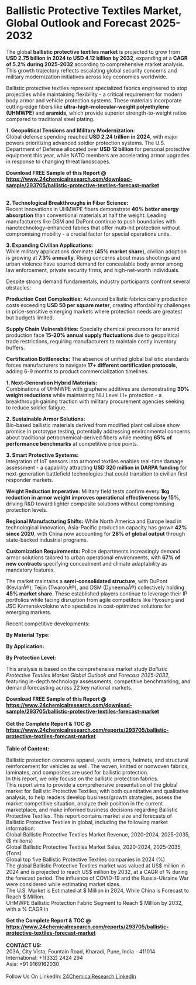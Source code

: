 <h1>Ballistic Protective Textiles Market, Global Outlook and Forecast 2025-2032</h1><p>The global <strong>ballistic protective textiles market</strong> is projected to grow from <strong>USD 2.75 billion in 2024 to USD 4.12 billion by 2032</strong>, expanding at a <strong>CAGR of 5.2% during 2025-2032</strong> according to comprehensive market analysis. This growth trajectory reflects escalating global security concerns and military modernization initiatives across key economies worldwide.</p><p>Ballistic protective textiles represent specialized fabrics engineered to stop projectiles while maintaining flexibility - a critical requirement for modern body armor and vehicle protection systems. These materials incorporate cutting-edge fibers like <strong>ultra-high-molecular-weight polyethylene (UHMWPE)</strong> and <strong>aramids</strong>, which provide superior strength-to-weight ratios compared to traditional steel plating.</p><p><strong>1. Geopolitical Tensions and Military Modernization:</strong><br>
Global defense spending reached <strong>USD 2.24 trillion in 2024</strong>, with major powers prioritizing advanced soldier protection systems. The U.S. Department of Defense allocated over <strong>USD 12 billion</strong> for personal protective equipment this year, while NATO members are accelerating armor upgrades in response to changing threat landscapes.</p><div><b>Download FREE Sample of this Report @ 
            <a href="https://www.24chemicalresearch.com/download-sample/293705/ballistic-protective-textiles-forecast-market">
            https://www.24chemicalresearch.com/download-sample/293705/ballistic-protective-textiles-forecast-market</a></b></div><br><p><strong>2. Technological Breakthroughs in Fiber Science:</strong><br>
Recent innovations in UHMWPE fibers demonstrate <strong>40% better energy absorption</strong> than conventional materials at half the weight. Leading manufacturers like DSM and DuPont continue to push boundaries with nanotechnology-enhanced fabrics that offer multi-hit protection without compromising mobility - a crucial factor for special operations units.</p><p><strong>3. Expanding Civilian Applications:</strong><br>
While military applications dominate (<strong>45% market share</strong>), civilian adoption is growing at <strong>7.3% annually</strong>. Rising concerns about mass shootings and urban violence have spurred demand for concealable body armor among law enforcement, private security firms, and high-net-worth individuals.</p><p>Despite strong demand fundamentals, industry participants confront several obstacles:</p><p><strong>Production Cost Complexities:</strong> Advanced ballistic fabrics carry production costs exceeding <strong>USD 50 per square meter</strong>, creating affordability challenges in price-sensitive emerging markets where protection needs are greatest but budgets limited.</p><p><strong>Supply Chain Vulnerabilities:</strong> Specialty chemical precursors for aramid production face <strong>15-20% annual supply fluctuations</strong> due to geopolitical trade restrictions, requiring manufacturers to maintain costly inventory buffers.</p><p><strong>Certification Bottlenecks:</strong> The absence of unified global ballistic standards forces manufacturers to navigate <strong>17+ different certification protocols</strong>, adding 6-9 months to product commercialization timelines.</p><p><strong>1. Next-Generation Hybrid Materials:</strong><br>
Combinations of UHMWPE with graphene additives are demonstrating <strong>30% weight reductions</strong> while maintaining NIJ Level III+ protection - a breakthrough gaining traction with military procurement agencies seeking to reduce soldier fatigue.</p><p><strong>2. Sustainable Armor Solutions:</strong><br>
Bio-based ballistic materials derived from modified plant cellulose show promise in prototype testing, potentially addressing environmental concerns about traditional petrochemical-derived fibers while meeting <strong>65% of performance benchmarks</strong> at competitive price points.</p><p><strong>3. Smart Protective Systems:</strong><br>
Integration of IoT sensors into armored textiles enables real-time damage assessment - a capability attracting <strong>USD 320 million in DARPA funding</strong> for next-generation battlefield technologies that could transition to civilian first responder markets.</p><p><strong>Weight Reduction Imperative:</strong> Military field tests confirm every <strong>1kg reduction in armor weight improves operational effectiveness by 15%</strong>, driving R&amp;D toward lighter composite solutions without compromising protection levels.</p><p><strong>Regional Manufacturing Shifts:</strong> While North America and Europe lead in technological innovation, Asia-Pacific production capacity has grown <strong>42% since 2020</strong>, with China now accounting for <strong>28% of global output</strong> through state-backed industrial programs.</p><p><strong>Customization Requirements:</strong> Police departments increasingly demand armor solutions tailored to urban operational environments, with <strong>67% of new contracts</strong> specifying concealment and climate adaptability as mandatory features.</p><p>The market maintains a <strong>semi-consolidated structure</strong>, with DuPont (KevlarÂ®), Teijin (TwaronÂ®), and DSM (DyneemaÂ®) collectively holding <strong>45% market share</strong>. These established players continue to leverage their IP portfolios while facing disruption from agile competitors like Hyosung and JSC Kamenskvolokno who specialize in cost-optimized solutions for emerging markets.</p><p>Recent competitive developments:</p><p><strong>By Material Type:</strong></p><p><strong>By Application:</strong></p><p><strong>By Protection Level:</strong></p><p>This analysis is based on the comprehensive market study <em>Ballistic Protective Textiles Market Global Outlook and Forecast 2025-2032</em>, featuring in-depth technology assessments, competitive benchmarking, and demand forecasting across 22 key national markets.</p><div><b>Download FREE Sample of this Report @ 
            <a href="https://www.24chemicalresearch.com/download-sample/293705/ballistic-protective-textiles-forecast-market">
            https://www.24chemicalresearch.com/download-sample/293705/ballistic-protective-textiles-forecast-market</a></b></div><br><div><b>Get the Complete Report & TOC @ 
            <a href="https://www.24chemicalresearch.com/reports/293705/ballistic-protective-textiles-forecast-market">
            https://www.24chemicalresearch.com/reports/293705/ballistic-protective-textiles-forecast-market</a></b></div><br>
            <b>Table of Content:</b><p>Ballistic protection concerns apparel, vests, armors, helmets, and structural reinforcement for vehicles as well. The woven, knitted or nonwoven fabrics, laminates, and composites are used for ballistic protection.<br />
In this report, we only focuse on the ballistic protection fabrics.<br />
This report aims to provide a comprehensive presentation of the global market for Ballistic Protective Textiles, with both quantitative and qualitative analysis, to help readers develop business/growth strategies, assess the market competitive situation, analyze their position in the current marketplace, and make informed business decisions regarding Ballistic Protective Textiles. This report contains market size and forecasts of Ballistic Protective Textiles in global, including the following market information:<br />
Global Ballistic Protective Textiles Market Revenue, 2020-2024, 2025-2035, ($ millions)<br />
Global Ballistic Protective Textiles Market Sales, 2020-2024, 2025-2035, (Tons)<br />
Global top five Ballistic Protective Textiles companies in 2024 (%)<br />
The global Ballistic Protective Textiles market was valued at US$ million in 2024 and is projected to reach US$ million by 2032, at a CAGR of % during the forecast period. The influence of COVID-19 and the Russia-Ukraine War were considered while estimating market sizes.<br />
The U.S. Market is Estimated at $ Million in 2024, While China is Forecast to Reach $ Million.<br />
UHMWPE Ballistic Protection Fabric Segment to Reach $ Million by 2032, with a % CAGR in </p><div><b>Get the Complete Report & TOC @ 
            <a href="https://www.24chemicalresearch.com/reports/293705/ballistic-protective-textiles-forecast-market">
            https://www.24chemicalresearch.com/reports/293705/ballistic-protective-textiles-forecast-market</a></b></div><br><b>CONTACT US:</b><br>
            203A, City Vista, Fountain Road, Kharadi, Pune, India - 411014<br>
            International: +1(332) 2424 294<br>
            Asia: +91 9169162030 <br><br>
            Follow Us On LinkedIn: <a href="https://www.linkedin.com/company/24chemicalresearch/">24ChemicalResearch LinkedIn</a>
